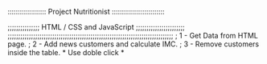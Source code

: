 ::::::::::::::::::: Project Nutritionist ::::::::::::::::::::::::::

;;;;;;;;;;;;;;; HTML / CSS and JavaScript ;;;;;;;;;;;;;;;;;;;;;;;
;;;;;;;;;;;;;;;;;;;;;;;;;;;;;;;;;;;;;;;;;;;;;;;;;;;;;;;;;;;;;;;;;;;;;;;;;;;;;;
; 1 - Get Data from HTML page.
; 2 - Add news customers and calculate IMC.
; 3 - Remove customers inside the table. * Use doble click *
